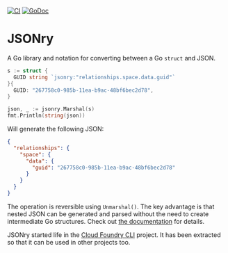 [![CI](https://github.com/cloudfoundry/jsonry/workflows/Go/badge.svg)](https://github.com/cloudfoundry/jsonry/actions?query=workflow%3AGo)
[![GoDoc](https://godoc.org/code.cloudfoundry.org/jsonry?status.png)](https://godoc.org/code.cloudfoundry.org/jsonry)
# JSONry

A Go library and notation for converting between a Go `struct` and JSON.

```go
s := struct {
  GUID string `jsonry:"relationships.space.data.guid"`
}{
  GUID: "267758c0-985b-11ea-b9ac-48bf6bec2d78",
}

json, _ := jsonry.Marshal(s)
fmt.Println(string(json))
```
Will generate the following JSON:
```json
{
  "relationships": {
    "space": {
      "data": {
        "guid": "267758c0-985b-11ea-b9ac-48bf6bec2d78"
      }
    }
  }
}
```
The operation is reversible using `Unmarshal()`. The key advantage is that nested JSON can be generated and parsed without
the need to create intermediate Go structures. Check out [the documentation](https://godoc.org/code.cloudfoundry.org/jsonry) for details.

JSONry started life in the [Cloud Foundry CLI](https://github.com/cloudfoundry/cli) project. It has been extracted so
that it can be used in other projects too.
